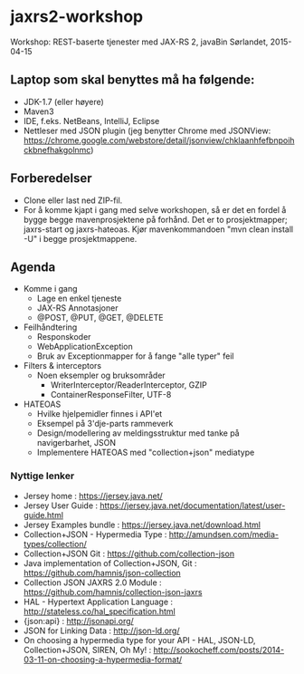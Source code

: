 # jaxrs2-workshop
Workshop: REST-baserte tjenester med JAX-RS 2, javaBin Sørlandet, 2015-04-15 

## Laptop som skal benyttes må ha følgende:
* JDK-1.7 (eller høyere)
* Maven3 
* IDE, f.eks. NetBeans, IntelliJ, Eclipse
* Nettleser med JSON plugin (jeg benytter Chrome med JSONView: https://chrome.google.com/webstore/detail/jsonview/chklaanhfefbnpoihckbnefhakgolnmc)

## Forberedelser
* Clone eller last ned ZIP-fil.
* For å komme kjapt i gang med selve workshopen, så er det en fordel å bygge begge mavenprosjektene på forhånd. 
  Det er to prosjektmapper; jaxrs-start og jaxrs-hateoas. Kjør mavenkommandoen "mvn clean install -U" i begge prosjektmappene.

## Agenda
* Komme i gang
  * Lage en enkel tjeneste
  * JAX-RS Annotasjoner
  * @POST, @PUT, @GET, @DELETE
* Feilhåndtering
  * Responskoder
  * WebApplicationException
  * Bruk av Exceptionmapper for å fange "alle typer" feil
* Filters & interceptors
  * Noen eksempler og bruksområder
    * WriterInterceptor/ReaderInterceptor, GZIP 
    * ContainerResponseFilter, UTF-8 
* HATEOAS
  * Hvilke hjelpemidler finnes i API'et
  * Eksempel på 3'dje-parts rammeverk
  * Design/modellering av meldingsstruktur med tanke på navigerbarhet, JSON
  * Implementere HATEOAS med "collection+json" mediatype

### Nyttige lenker
* Jersey home : https://jersey.java.net/
* Jersey User Guide : https://jersey.java.net/documentation/latest/user-guide.html
* Jersey Examples bundle : https://jersey.java.net/download.html
* Collection+JSON - Hypermedia Type : http://amundsen.com/media-types/collection/
* Collection+JSON Git : https://github.com/collection-json
* Java implementation of Collection+JSON, Git : https://github.com/hamnis/json-collection
* Collection JSON JAXRS 2.0 Module : https://github.com/hamnis/collection-json-jaxrs
* HAL - Hypertext Application Language : http://stateless.co/hal_specification.html
* {json:api} : http://jsonapi.org/
* JSON for Linking Data : http://json-ld.org/
* On choosing a hypermedia type for your API - HAL, JSON-LD, Collection+JSON, SIREN, Oh My! : http://sookocheff.com/posts/2014-03-11-on-choosing-a-hypermedia-format/
